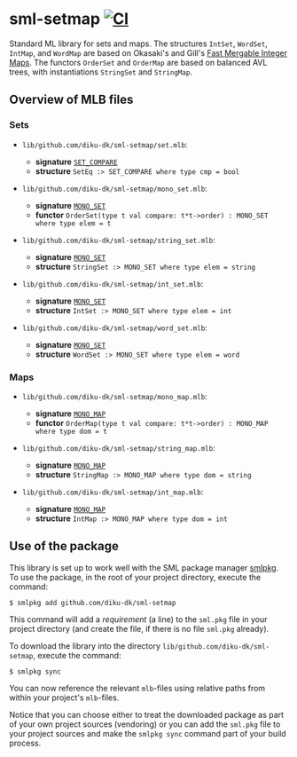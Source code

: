 # sml-setmap [![CI](https://github.com/diku-dk/sml-setmap/workflows/CI/badge.svg)](https://github.com/diku-dk/sml-setmap/actions)

Standard ML library for sets and maps. The structures `IntSet`, `WordSet`,
`IntMap`, and `WordMap` are based on Okasaki's and Gill's [Fast Mergable Integer Maps](doc/IntMap98.pdf).
The functors `OrderSet` and `OrderMap` are based on balanced AVL trees, with instantiations `StringSet` and `StringMap`.

## Overview of MLB files

### Sets

- `lib/github.com/diku-dk/sml-setmap/set.mlb`:

  - **signature** [`SET_COMPARE`](lib/github.com/diku-dk/sml-setmap/set/SET_COMPARE.sig)
  - **structure** `SetEq :> SET_COMPARE where type cmp = bool`

- `lib/github.com/diku-dk/sml-setmap/mono_set.mlb`:

  - **signature** [`MONO_SET`](lib/github.com/diku-dk/sml-setmap/set/MONO_SET.sig)
  - **functor** `OrderSet(type t val compare: t*t->order) : MONO_SET where type elem = t`

- `lib/github.com/diku-dk/sml-setmap/string_set.mlb`:

  - **signature** [`MONO_SET`](lib/github.com/diku-dk/sml-setmap/set/MONO_SET.sig)
  - **structure** `StringSet :> MONO_SET where type elem = string`

- `lib/github.com/diku-dk/sml-setmap/int_set.mlb`:

  - **signature** [`MONO_SET`](lib/github.com/diku-dk/sml-setmap/set/MONO_SET.sig)
  - **structure** `IntSet :> MONO_SET where type elem = int`

- `lib/github.com/diku-dk/sml-setmap/word_set.mlb`:

  - **signature** [`MONO_SET`](lib/github.com/diku-dk/sml-setmap/set/MONO_SET.sig)
  - **structure** `WordSet :> MONO_SET where type elem = word`

### Maps

- `lib/github.com/diku-dk/sml-setmap/mono_map.mlb`:

  - **signature** [`MONO_MAP`](lib/github.com/diku-dk/sml-setmap/map/MONO_MAP.sig)
  - **functor** `OrderMap(type t val compare: t*t->order) : MONO_MAP where type dom = t`

- `lib/github.com/diku-dk/sml-setmap/string_map.mlb`:

  - **signature** [`MONO_MAP`](lib/github.com/diku-dk/sml-setmap/map/MONO_MAP.sig)
  - **structure** `StringMap :> MONO_MAP where type dom = string`

- `lib/github.com/diku-dk/sml-setmap/int_map.mlb`:

  - **signature** [`MONO_MAP`](lib/github.com/diku-dk/sml-setmap/map/MONO_MAP.sig)
  - **structure** `IntMap :> MONO_MAP where type dom = int`



## Use of the package

This library is set up to work well with the SML package manager
[smlpkg](https://github.com/diku-dk/smlpkg).  To use the package, in
the root of your project directory, execute the command:

```
$ smlpkg add github.com/diku-dk/sml-setmap
```

This command will add a _requirement_ (a line) to the `sml.pkg` file in your
project directory (and create the file, if there is no file `sml.pkg`
already).

To download the library into the directory
`lib/github.com/diku-dk/sml-setmap`, execute the command:

```
$ smlpkg sync
```

You can now reference the relevant `mlb`-files using relative paths from
within your project's `mlb`-files.

Notice that you can choose either to treat the downloaded package as
part of your own project sources (vendoring) or you can add the
`sml.pkg` file to your project sources and make the `smlpkg sync`
command part of your build process.
